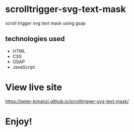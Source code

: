 # scrolltrigger-svg-text-mask

scroll trigger svg text mask using gsap

## technologies used
* HTML
* CSS
* GSAP
* JavaScript


# View live site

https://peter-kimanzi.github.io/scrolltrigger-svg-text-mask/




# Enjoy!
